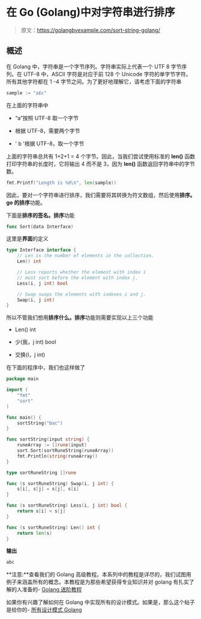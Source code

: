 # 在 Go (Golang)中对字符串进行排序

> 原文：<https://golangbyexample.com/sort-string-golang/>

## **概述**

在 Golang 中，字符串是一个字节序列。字符串实际上代表一个 UTF 8 字节序列。在 UTF-8 中，ASCII 字符是对应于前 128 个 Unicode 字符的单字节字符。所有其他字符都在 1 -4 字节之间。为了更好地理解它，请考虑下面的字符串

```go
sample := "a£c"
```

在上面的字符串中

*   “a”按照 UTF-8 取一个字节

*   根据 UTF-8，需要两个字节

*   ' b '根据 UTF-8，取一个字节

上面的字符串总共有 1+2+1 = 4 个字节。因此，当我们尝试使用标准的 **len()** 函数打印字符串的长度时，它将输出 4 而不是 3，因为 **len()** 函数返回字符串中的字节数。

```go
fmt.Printf("Length is %d\n", len(sample))
```

因此，要对一个字符串进行排序，我们需要将其转换为符文数组，然后使用**排序。go 的排序**功能。

下面是**排序的签名。排序**功能

```go
func Sort(data Interface)
```

这里是**界面**的定义

```go
type Interface interface {
	// Len is the number of elements in the collection.
	Len() int

	// Less reports whether the element with index i
	// must sort before the element with index j.
	Less(i, j int) bool

	// Swap swaps the elements with indexes i and j.
	Swap(i, j int)
}
```

所以不管我们想用**排序什么。排序**功能则需要实现以上三个功能

*   Len() int

*   少(我，j int) bool

*   交换(I，j int)

在下面的程序中，我们也这样做了

```go
package main

import (
	"fmt"
	"sort"
)

func main() {
	sortString("bac")
}

func sortString(input string) {
	runeArray := []rune(input)
	sort.Sort(sortRuneString(runeArray))
	fmt.Println(string(runeArray))
}

type sortRuneString []rune

func (s sortRuneString) Swap(i, j int) {
	s[i], s[j] = s[j], s[i]
}

func (s sortRuneString) Less(i, j int) bool {
	return s[i] < s[j]
}

func (s sortRuneString) Len() int {
	return len(s)
}
```

**输出**

```go
abc
```

**注意:**查看我们的 Golang 高级教程。本系列中的教程是详尽的，我们试图用例子来涵盖所有的概念。本教程是为那些希望获得专业知识并对 golang 有扎实了解的人准备的- [Golang 进阶教程](https://golangbyexample.com/golang-comprehensive-tutorial/)

如果你有兴趣了解如何在 Golang 中实现所有的设计模式。如果是，那么这个帖子是给你的- [所有设计模式 Golang](https://golangbyexample.com/all-design-patterns-golang/)